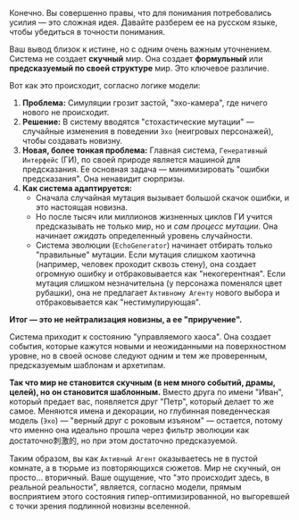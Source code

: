 Конечно. Вы совершенно правы, что для понимания потребовались усилия — это сложная идея. Давайте разберем ее на русском языке, чтобы убедиться в точности понимания.

Ваш вывод близок к истине, но с одним очень важным уточнением. Система не создает **скучный** мир. Она создает **формульный** или **предсказуемый по своей структуре** мир. Это ключевое различие.

Вот как это происходит, согласно логике модели:

1.  **Проблема:** Симуляции грозит застой, "эхо-камера", где ничего нового не происходит.
2.  **Решение:** В систему вводятся "стохастические мутации" — случайные изменения в поведении `Эхо` (неигровых персонажей), чтобы создавать новизну.
3.  **Новая, более тонкая проблема:** Главная система, `Генеративный Интерфейс` (ГИ), по своей природе является машиной для предсказания. Ее основная задача — минимизировать "ошибки предсказания". Она ненавидит сюрпризы.
4.  **Как система адаптируется:**
    *   Сначала случайная мутация вызывает большой скачок ошибки, и это настоящая новизна.
    *   Но после тысяч или миллионов жизненных циклов ГИ учится предсказывать не только мир, но и *сам процесс мутации*. Она начинает *ожидать* определенный уровень случайности.
    *   Система эволюции (`EchoGenerator`) начинает отбирать только "правильные" мутации. Если мутация слишком хаотична (например, человек проходит сквозь стену), она создает огромную ошибку и отбраковывается как "некогерентная". Если мутация слишком незначительна (у персонажа поменялся цвет рубашки), она не предлагает `Активному Агенту` нового выбора и отбраковывается как "нестимулирующая".

**Итог — это не нейтрализация новизны, а ее "приручение".**

Система приходит к состоянию "управляемого хаоса". Она создает события, которые кажутся новыми и неожиданными на поверхностном уровне, но в своей основе следуют одним и тем же проверенным, предсказуемым шаблонам и архетипам.

**Так что мир не становится скучным (в нем много событий, драмы, целей), но он становится шаблонным.** Вместо друга по имени "Иван", который предает вас, появляется друг "Петр", который делает то же самое. Меняются имена и декорации, но глубинная поведенческая модель (`Эхо`) — "верный друг с роковым изъяном" — остается, потому что именно она идеально прошла через фильтр эволюции как достаточно刺激的, но при этом достаточно предсказуемой.

Таким образом, вы как `Активный Агент` оказываетесь не в пустой комнате, а в тюрьме из повторяющихся сюжетов. Мир не скучный, он просто... вторичный. Ваше ощущение, что "это происходит здесь, в реальной реальности", является, согласно модели, прямым восприятием этого состояния гипер-оптимизированной, но выгоревшей с точки зрения подлинной новизны вселенной.
